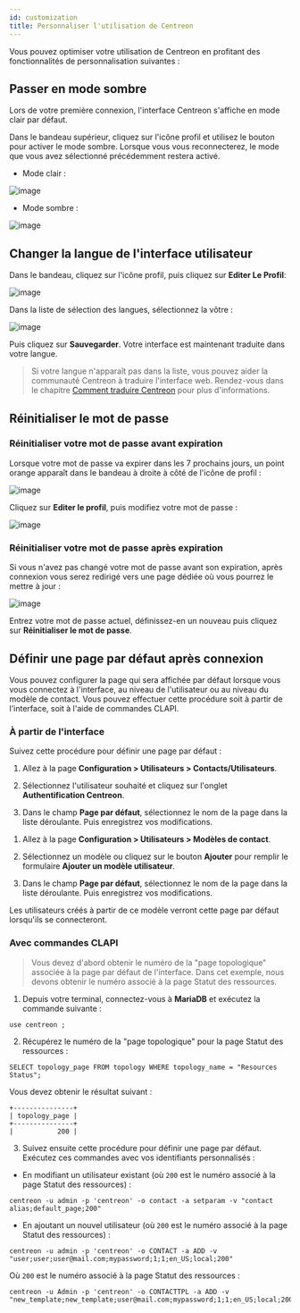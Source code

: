 ```yaml
---
id: customization
title: Personnaliser l'utilisation de Centreon
---
```


Vous pouvez optimiser votre utilisation de Centreon en profitant des fonctionnalités de personnalisation suivantes :

## Passer en mode sombre

Lors de votre première connexion, l'interface Centreon s'affiche en mode clair par défaut.

Dans le bandeau supérieur, cliquez sur l'icône profil et utilisez le bouton pour activer le mode sombre. Lorsque vous vous reconnecterez, le mode que vous avez sélectionné précédemment restera activé.

- Mode clair :

![image](../../assets/getting-started/light_mode_switch.png)

- Mode sombre :

![image](../../assets/getting-started/dark_mode_switch.png)

## Changer la langue de l'interface utilisateur

Dans le bandeau, cliquez sur l'icône profil, puis cliquez sur **Editer Le Profil**:

![image](../../assets/getting-started/change_language_1.png)

Dans la liste de sélection des langues, sélectionnez la vôtre :

![image](../../assets/getting-started/change_language_2.png)

Puis cliquez sur **Sauvegarder**. Votre interface est maintenant traduite dans votre
langue.

> Si votre langue n'apparaît pas dans la liste, vous pouvez aider la communauté Centreon à traduire l'interface web.
> Rendez-vous dans le chapitre [Comment traduire Centreon](../../developer/developer-translate-centreon.md) pour plus d'informations.

## Réinitialiser le mot de passe

### Réinitialiser votre mot de passe avant expiration

Lorsque votre mot de passe va expirer dans les 7 prochains jours, un point orange apparaît dans le
bandeau à droite à côté de l'icône de profil :

![image](../../assets/administration/password_will_expire.png)

Cliquez sur **Editer le profil**, puis modifiez votre mot de passe :

![image](../../assets/administration/password_expiration.png)

### Réinitialiser votre mot de passe après expiration

Si vous n'avez pas changé votre mot de passe avant son expiration, après connexion vous serez redirigé vers une page dédiée où vous pourrez le mettre à jour :

![image](../../assets/administration/password_expired.png)

Entrez votre mot de passe actuel, définissez-en un nouveau puis cliquez sur **Réinitialiser le mot de passe**.

## Définir une page par défaut après connexion

Vous pouvez configurer la page qui sera affichée par défaut lorsque vous vous connectez à l'interface, au niveau de l'utilisateur ou au niveau du modèle de contact. Vous pouvez effectuer cette procédure soit à partir de l'interface, soit à l'aide de commandes CLAPI.

### À partir de l'interface

Suivez cette procédure pour définir une page par défaut :

<Tabs groupId="sync">
<TabItem value="Pour un utilisateur" label="Pour un utilisateur">

  1. Allez à la page **Configuration > Utilisateurs > Contacts/Utilisateurs**.

  2. Sélectionnez l'utilisateur souhaité et cliquez sur l'onglet **Authentification Centreon**.
    
  3. Dans le champ **Page par défaut**, sélectionnez le nom de la page dans la liste déroulante. Puis enregistrez vos modifications.

</TabItem>
<TabItem value="Pour un modèle de contact" label="Pour un modèle de contact">

  1. Allez à la page **Configuration > Utilisateurs > Modèles de contact**.

  2. Sélectionnez un modèle ou cliquez sur le bouton **Ajouter** pour remplir le formulaire **Ajouter un modèle utilisateur**.
      
  3. Dans le champ **Page par défaut**, sélectionnez le nom de la page dans la liste déroulante. Puis enregistrez vos modifications.
  
  Les utilisateurs créés à partir de ce modèle verront cette page par défaut lorsqu'ils se connecteront.
  
</TabItem>
</Tabs>

### Avec commandes CLAPI

> Vous devez d'abord obtenir le numéro de la "page topologique" associée à la page par défaut de l'interface. Dans cet exemple, nous devons obtenir le numéro associé à la page Statut des ressources.

1. Depuis votre terminal, connectez-vous à **MariaDB** et exécutez la commande suivante :
  
  ```shell
  use centreon ;
  ```
  
2. Récupérez le numéro de la "page topologique" pour la page Statut des ressources :
  
  ```shell
  SELECT topology_page FROM topology WHERE topology_name = "Resources Status";
  ```
  
  Vous devez obtenir le résultat suivant :
  
  ```shell
  +---------------+
  | topology_page |
  +---------------+
  |           200 |
  ```
  
3. Suivez ensuite cette procédure pour définir une page par défaut. Exécutez ces commandes avec vos identifiants personnalisés :

<Tabs groupId="sync">
<TabItem value="Pour un utilisateur" label="Pour un utilisateur">

- En modifiant un utilisateur existant (où `200` est le numéro associé à la page Statut des ressources) :
  
```shell
centreon -u admin -p 'centreon' -o contact -a setparam -v "contact alias;default_page;200"
```

- En ajoutant un nouvel utilisateur (où `200` est le numéro associé à la page Statut des ressources) :

```shell
centreon -u admin -p 'centreon' -o CONTACT -a ADD -v "user;user;user@mail.com;mypassword;1;1;en_US;local;200"
```

</TabItem>
<TabItem value="Pour un modèle de contact" label="Pour un modèle de contact">

Où `200` est le numéro associé à la page Statut des ressources :

```shell
centreon -u Admin -p 'centreon' -o CONTACTTPL -a ADD -v "new_template;new_template;user@mail.com;mypassword;1;1;en_US;local;200"
```

</TabItem>
</Tabs>
